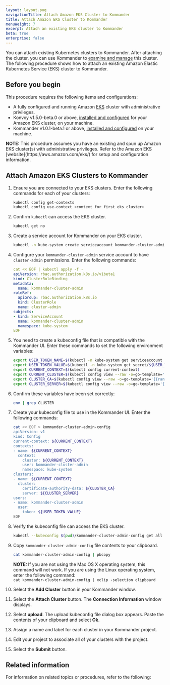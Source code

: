 ```yaml
---
layout: layout.pug
navigationTitle: Attach Amazon EKS Cluster to Kommander
title: Attach Amazon EKS Cluster to Kommander
menuWeight: 7
excerpt: Attach an existing EKS cluster to Kommander
beta: true 
enterprise: false
---
```


You can attach existing Kubernetes clusters to Kommander. After attaching the cluster, you can use Kommander to [examine and manage](https://docs.d2iq.com/ksphere/kommander/1.0/clusters/) this cluster. The following procedure shows how to attach an existing Amazon Elastic Kubernetes Service (EKS) cluster to Kommander. 

## Before you begin 

This procedure requires the following items and configurations:

- A fully configured and running Amazon [EKS](https://aws.amazon.com/eks/) cluster with administrative privileges.
- Konvoy v1.5.0-beta.0 or above, [installed and configured](https://docs.d2iq.com/ksphere/konvoy/1.5.0-beta/install/) for your Amazon EKS cluster, on your machine.
- Kommander v1.0.1-beta.1 or above, [installed and configured](https://docs.d2iq.com/ksphere/kommander/1.1.0-beta/install/) on your machine.

<p class="message--note"><strong>NOTE: </strong>This procedure assumes you have an existing and spun up Amazon EKS cluster(s) with administrative privileges. Refer to the Amazon EKS [website](https://aws.amazon.com/eks/) for setup and configuration information. </p>

## Attach Amazon EKS Clusters to Kommander

1. Ensure you are connected to your EKS clusters. Enter the following commands for each of your clusters:

    ```bash
    kubectl config get-contexts
    kubectl config use-context <context for first eks cluster>
    ```

1. Confirm `kubectl` can access the EKS cluster.  

    ```bash
    kubectl get no
    ```
    
1. Create a service account for Kommander on your EKS cluster.

    ```bash
    kubectl -n kube-system create serviceaccount kommander-cluster-admin
    ```
    
1. Configure your `kommander-cluster-admin` service account to have `cluster-admin` permissions. Enter the following commands:

    ```yaml
    cat << EOF | kubectl apply -f -
    apiVersion: rbac.authorization.k8s.io/v1beta1
    kind: ClusterRoleBinding
    metadata:
      name: kommander-cluster-admin
    roleRef:
      apiGroup: rbac.authorization.k8s.io
      kind: ClusterRole
      name: cluster-admin
    subjects:
    - kind: ServiceAccount
      name: kommander-cluster-admin
      namespace: kube-system
    EOF
    ```

1. You need to create a kubeconfig file that is compatible with the Kommander UI. Enter these commands to set the following environment variables:

    ```bash
    export USER_TOKEN_NAME=$(kubectl -n kube-system get serviceaccount kommander-cluster-admin -o=jsonpath='{.secrets[0].name}')
    export USER_TOKEN_VALUE=$(kubectl -n kube-system get secret/${USER_TOKEN_NAME} -o=go-template='{{.data.token}}' | base64 --decode)
    export CURRENT_CONTEXT=$(kubectl config current-context)
    export CURRENT_CLUSTER=$(kubectl config view --raw -o=go-template='{{range .contexts}}{{if eq .name "'''${CURRENT_CONTEXT}'''"}}{{ index .context "cluster" }}{{end}}{{end}}')
    export CLUSTER_CA=$(kubectl config view --raw -o=go-template='{{range .clusters}}{{if eq .name "'''${CURRENT_CLUSTER}'''"}}{{ index .cluster "certificate-authority-data" }}{{end}}{{ end }}')
    export CLUSTER_SERVER=$(kubectl config view --raw -o=go-template='{{range .clusters}}{{if eq .name "'''${CURRENT_CLUSTER}'''"}}{{ .cluster.server }}{{end}}{{ end }}')
    ```

1. Confirm these variables have been set correctly:

    ```bash
    env | grep CLUSTER
    ```

1. Create your kubeconfig file to use in the Kommander UI. Enter the following commands:

    ```bash
    cat << EOF > kommander-cluster-admin-config
    apiVersion: v1
    kind: Config
    current-context: ${CURRENT_CONTEXT}
    contexts:
    - name: ${CURRENT_CONTEXT}
      context:
        cluster: ${CURRENT_CONTEXT}
        user: kommander-cluster-admin
        namespace: kube-system
    clusters:
    - name: ${CURRENT_CONTEXT}
      cluster:
        certificate-authority-data: ${CLUSTER_CA}
        server: ${CLUSTER_SERVER}
    users:
    - name: kommander-cluster-admin
      user:
        token: ${USER_TOKEN_VALUE}
    EOF
    ```

1. Verify the kubeconfig file can access the EKS cluster.

    ```bash
    kubectl --kubeconfig $(pwd)/kommander-cluster-admin-config get all --all-namespaces
    ```

1. Copy `kommander-cluster-admin-config` file contents to your clipboard.

    ```bash
    cat kommander-cluster-admin-config | pbcopy
    ```

    <p class="message--note"><strong>NOTE: </strong>If you are not using the Mac OS X operating system, this command will not work. If you are using the Linux operating system, enter the following command: <br/><code>cat kommander-cluster-admin-config | xclip -selection clipboard</code></p>

1. Select the **Add Cluster** button in your Kommander window. 

1. Select the **Attach Cluster** button. The **Connection Information** window displays.

1. Select **upload**. The upload kubeconfig file dialog box appears. Paste the contents of your clipboard and select **Ok**.

1. Assign a name and label for each cluster in your Kommander project. 
 
1. Edit your project to associate all of your clusters with the project.

1. Select the **Submit** button.

## Related information

For information on related topics or procedures, refer to the following:




